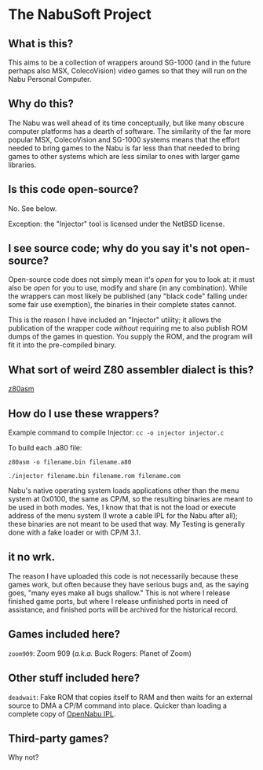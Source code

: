 # The NabuSoft Project

## What is this?

This aims to be a collection of wrappers around SG-1000 (and in the future
perhaps also MSX, ColecoVision) video games so that they will run on the Nabu
Personal Computer.

## Why do this?

The Nabu was well ahead of its time conceptually, but like many obscure
computer platforms has a dearth of software.  The similarity of the far more
popular MSX, ColecoVision and SG-1000 systems means that the effort needed to
bring games to the Nabu is far less than that needed to bring games to other
systems which are less similar to ones with larger game libraries.

## Is this code open-source?

No.  See below.

Exception: the "Injector" tool is licensed under the NetBSD license.

## I see source code; why do you say it's not open-source?

Open-source code does not simply mean it's *open* for you to look at: it must
also be *open* for you to use, modify and share (in any combination).  While
the wrappers can most likely be published (any "black code" falling under some
fair use exemption), the binaries in their complete states cannot.

This is the reason I have included an "Injector" utility; it allows the
publication of the wrapper code *without* requiring me to also publish ROM
dumps of the games in question.  You supply the ROM, and the program will fit
it into the pre-compiled binary.

## What sort of weird Z80 assembler dialect is this?

[z80asm](https://savannah.nongnu.org/projects/z80asm)

## How do I use these wrappers?

Example command to compile Injector: `cc -o injector injector.c`

To build each .a80 file: 

`z80asm -o filename.bin filename.a80`

`./injector filename.bin filename.rom filename.com`

Nabu's native operating system loads applications other than the menu system
at 0x0100, the same as CP/M, so the resulting binaries are meant to be used in
both modes.  Yes, I know that that is not the load or execute address of the
menu system (I wrote a cable IPL for the Nabu after all); these binaries are
not meant to be used that way.  My Testing is generally done with a fake
loader or with CP/M 3.1.

## it no wrk.

The reason I have uploaded this code is not necessarily because these games
work, but often because they have serious bugs and, as the saying goes, "many
eyes make all bugs shallow."  This is not where I release finished game ports,
but where I release unfinished ports in need of assistance, and finished ports
will be archived for the historical record.

## Games included here?

`zoom909`: Zoom 909 (*a.k.a.* Buck Rogers: Planet of Zoom)

## Other stuff included here?

`deadwait`: Fake ROM that copies itself to RAM and then waits for an external
source to DMA a CP/M command into place.  Quicker than loading a complete copy
of [OpenNabu IPL](https://github.com/buricco/opennabuipl).

## Third-party games?

Why not?
